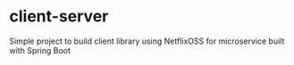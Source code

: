 # client-server
Simple project to build client library using NetflixOSS for microservice built with Spring Boot
